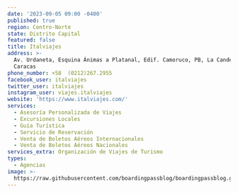 ```yaml
---
date: '2023-09-05 09:00 -0400'
published: true
region: Centro-Norte
state: Distrito Capital
featured: false
title: Italviajes
address: >-
  Av. Urdaneta, Esquina Ánimas a Platanal, Edif. Camoruco, PB, La Candelaria,
  Caracas
phone_number: +58  (0212)267.2955
facebook_user: italviajes
twitter_user: italviajes
instagram_user: viajes.italviajes
website: 'https://www.italviajes.com/'
services:
  - Asesoría Personalizada de Viajes
  - Excursiones Locales
  - Guía Turística
  - Servicio de Reservación
  - Venta de Boletos Aéreos Internacionales
  - Venta de Boletos Aéreos Nacionales
services_extra: Organización de Viajes de Turismo
types:
  - Agencias
image: >-
  https://raw.githubusercontent.com/boardingpassblog/boardingpassblog.github.io/main/assets/images/Italviajes-Logo.jpg
---
```

